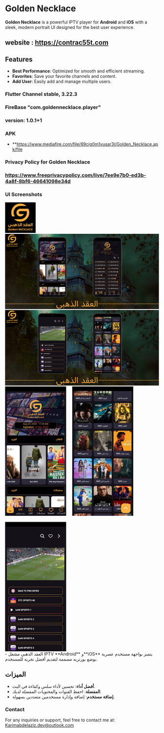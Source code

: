 # Golden Necklace

**Golden Necklace** is a powerful IPTV player for **Android** and **iOS** with a sleek, modern portrait UI designed for the best user experience.

## website : https://contrac55t.com

## Features

- **Best Performance**: Optimized for smooth and efficient streaming.
- **Favorites**: Save your favorite channels and content.
- **Add User**: Easily add and manage multiple users.



### Flutter Channel stable, 3.22.3
### FireBase "com.goldennecklace.player"
### version: 1.0.1+1

### APK 
- **https://www.mediafire.com/file/89cig0m1vusar3l/Golden_Necklace.apk/file


### Privacy Policy for Golden Necklace
### https://www.freeprivacypolicy.com/live/7ee9e7b0-ed3b-4a8f-8bf6-46641098e34d




### UI Screenshots
<img src="assets/images/Appicon.png" style="width:100px;" alt="App icon"/>
<img src="assets/images/2.png" style="width:800px;" alt="العقد الذهبي"/>
<img src="assets/images/3.png" style="width:800px;" alt="العقد الذهبي"/>

<div style="display: flex; flex-wrap: wrap; gap: 20px;">
    <img src="assets/images/4.jpeg" style="width: 200px;" alt="Home Screen"/>
    <img src="assets/images/5.jpeg" style="width: 200px;" alt="Movie Screen"/>
    <img src="assets/images/6.jpeg" style="width: 200px;" alt="Live Screen"/>
</div>
- العقد الذهبي
مشغل  IPTV
**Android** و**iOS** يتميز بواجهة مستخدم عصرية بوضع بورتريه مصممة لتقديم أفضل تجربة للمستخدم.

## الميزات

- **أفضل أداء**: تحسين لأداء سلس وكفاءة في البث.
- **المفضلة**: احفظ القنوات والمحتويات المفضلة لديك.
- **إضافة مستخدم**: إضافة وإدارة مستخدمين متعددين بسهولة.

### Contact

For any inquiries or support, feel free to contact me at: [Karimabdelaziz.dev@outlook.com](mailto:Karimabdelaziz.dev@outlook.com)
